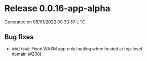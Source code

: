 # Release 0.0.16-app-alpha


Generated on 08/01/2022 00:30:57 UTC

## Bug fixes
 - `0d02fea6`:  Fixed WASM app only loading when hosted at top-level domain (#208)
